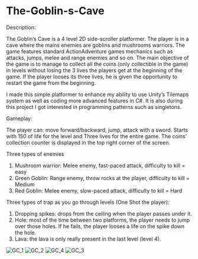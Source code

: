 # The-Goblin-s-Cave
Description:

The Goblin’s Cave is a 4 level 2D side-scroller platformer. The player is in a cave where the mains enemies are goblins and mushrooms warriors. The game features standard ActionAdventure games mechanics such as attacks, jumps, melee and range enemies and so on. The main objective of the game is to manage to collect all the coins (only collectible in the game) in levels without losing the 3 lives the players get at the beginning of the game. If the player looses its three lives, he is given the opportunity to restart the game from the beginning.

I made this simple platformer to enhance my ability to use Unity’s Tilemaps system as well as coding more advanced features in C#. It is also during this project I got interested in programming patterns such as singletons. 

Gameplay: 

The player can: move forward/backward, jump, attack with a sword. 
Starts with 150 of life for the level and Three lives for the entire game.
The coins' collection counter is displayed in the top right corner of the screen.

Three types of enemies
1. Mushroom warrior: Melee enemy, fast-paced attack, difficulty to kill = easy
2. Green Goblin: Range enemy, throw rocks at the player, difficulty to kill = Medium
3. Red Goblin: Melee enemy, slow-paced attack, difficulty to kill = Hard

Three types of trap as you go through levels (One Shot the player):
1. Dropping spikes: drops from the ceiling when the player passes under it.
2. Hole: most of the time between two platforms, the player needs to jump over those holes. If he fails, the player looses a life on the spike down the hole.
3. Lava: the lava is only really present in the last level (level 4).

![GC_1](https://user-images.githubusercontent.com/66731438/99870516-fe29ff80-2c16-11eb-82f7-02ea5c5aca24.PNG)
![GC_2](https://user-images.githubusercontent.com/66731438/99870518-ff5b2c80-2c16-11eb-878e-45569369b5f1.PNG)
![GC_4](https://user-images.githubusercontent.com/66731438/99870520-fff3c300-2c16-11eb-8e26-b6d114279179.PNG)
![GC_3](https://user-images.githubusercontent.com/66731438/99870519-fff3c300-2c16-11eb-8452-3baa10aa9173.PNG)
